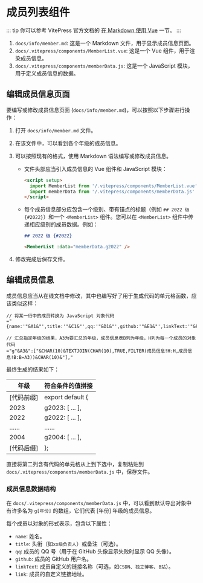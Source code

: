 # 成员列表组件

::: tip
你可以参考 VitePress 官方文档的 [在 Markdown 使用 Vue](https://vitepress.dev/zh/guide/using-vue) 一节。
:::

1. `docs/info/member.md`: 这是一个 Markdown 文件，用于显示成员信息页面。
2. `docs/.vitepress/components/MemberList.vue`: 这是一个 Vue 组件，用于渲染成员信息。
3. `docs/.vitepress/components/memberData.js`: 这是一个 JavaScript 模块，用于定义成员信息的数据。

## 编辑成员信息页面

要编写或修改成员信息页面 (`docs/info/member.md`)，可以按照以下步骤进行操作：

1. 打开 `docs/info/member.md` 文件。
2. 在该文件中，可以看到各个年级的成员信息。
3. 可以按照现有的格式，使用 Markdown 语法编写或修改成员信息。
   - 文件头部应当引入成员信息的 Vue 组件和 JavaScript 模块：
     ```markdown
     <script setup>
       import MemberList from '/.vitepress/components/MemberList.vue'
       import memberData from '/.vitepress/components/memberData.js'
     </script>
     ```

   - 每个成员信息部分应包含一个级别、带有锚点的标题（例如 `## 2022 级 {#2022}`）和一个 `<MemberList>` 组件。您可以在 `<MemberList>` 组件中传递相应级别的成员数据。例如：
     ```markdown
     ## 2022 级 {#2022}

     <MemberList :data="memberData.g2022" />
     ```

4. 修改完成后保存文件。

## 编辑成员信息

成员信息应当从在线文档中修改，其中也编写好了用于生成代码的单元格函数，应该类似这样：

```excel
// 将某一行中的成员转换为 JavaScript 对象代码
="{name:'"&A1&"',title:'"&C1&"',qq:'"&D1&"',github:'"&E1&"',linkText:'"&F1&"',link:'"&G1&"'},"

// 汇总指定年级的结果，A3为要汇总的年级，成员信息表B列为年级，H列为每一个成员的对象代码
="g"&A3&":["&CHAR(10)&TEXTJOIN(CHAR(10),TRUE,FILTER(成员信息!H:H,成员信息!B:B=A3))&CHAR(10)&"],"
```

最终生成的结果如下：

| 年级       | 符合条件的值拼接                                            |
| ---------- | ----------------------------------------------------------- |
| [代码前缀] | export default {                                            |
| 2023       | <Badge type="info" text="公式生成的代码" /> g2023: [ ... ], |
| 2022       | <Badge type="info" text="公式生成的代码" /> g2022: [ ... ], |
| ……         | ……                                                          |
| 2004       | <Badge type="info" text="公式生成的代码" /> g2004: [ ... ], |
| [代码后缀] | };                                                          |

直接将第二列含有代码的单元格从上到下选中，复制粘贴到 `docs/.vitepress/components/memberData.js` 中，保存文件。

### 成员信息数据结构

在 `docs/.vitepress/components/memberData.js` 中，可以看到默认导出对象中有许多名为 `g[年份]` 的数组，它们代表 [年份] 年级的成员信息。

每个成员以对象的形式表示，包含以下属性：
- `name`: 姓名。
- `title`: 头衔（如`xx级负责人`）或备注（可选）。
- `qq`: 成员的 QQ 号（用于在 GitHub 头像显示失败时显示 QQ 头像）。
- `github`: 成员的 GitHub 用户名。
- `linkText`: 成员自定义的链接名称（可选，如`CSDN`、`独立博客`、`B站`）。
- `link`: 成员的自定义链接地址。

